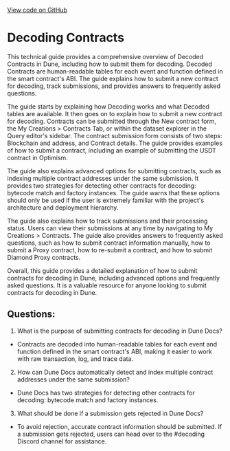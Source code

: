 [View code on GitHub](https://dune.com/docs/app/decoding-contracts.md)

# Decoding Contracts

This technical guide provides a comprehensive overview of Decoded Contracts in Dune, including how to submit them for decoding. Decoded Contracts are human-readable tables for each event and function defined in the smart contract's ABI. The guide explains how to submit a new contract for decoding, track submissions, and provides answers to frequently asked questions.

The guide starts by explaining how Decoding works and what Decoded tables are available. It then goes on to explain how to submit a new contract for decoding. Contracts can be submitted through the New contract form, the My Creations > Contracts Tab, or within the dataset explorer in the Query editor's sidebar. The contract submission form consists of two steps: Blockchain and address, and Contract details. The guide provides examples of how to submit a contract, including an example of submitting the USDT contract in Optimism.

The guide also explains advanced options for submitting contracts, such as indexing multiple contract addresses under the same submission. It provides two strategies for detecting other contracts for decoding: bytecode match and factory instances. The guide warns that these options should only be used if the user is extremely familiar with the project's architecture and deployment hierarchy.

The guide also explains how to track submissions and their processing status. Users can view their submissions at any time by navigating to My Creations > Contracts. The guide also provides answers to frequently asked questions, such as how to submit contract information manually, how to submit a Proxy contract, how to re-submit a contract, and how to submit Diamond Proxy contracts.

Overall, this guide provides a detailed explanation of how to submit contracts for decoding in Dune, including advanced options and frequently asked questions. It is a valuable resource for anyone looking to submit contracts for decoding in Dune.
## Questions: 
 1. What is the purpose of submitting contracts for decoding in Dune Docs?
- Contracts are decoded into human-readable tables for each event and function defined in the smart contract's ABI, making it easier to work with raw transaction, log, and trace data.

2. How can Dune Docs automatically detect and index multiple contract addresses under the same submission?
- Dune Docs has two strategies for detecting other contracts for decoding: bytecode match and factory instances.

3. What should be done if a submission gets rejected in Dune Docs?
- To avoid rejection, accurate contract information should be submitted. If a submission gets rejected, users can head over to the #decoding Discord channel for assistance.